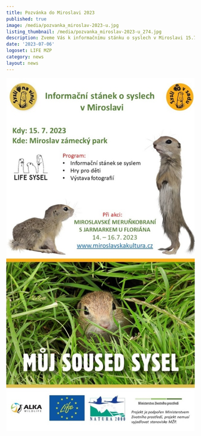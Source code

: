 ```yaml
---
title: Pozvánka do Miroslavi 2023
published: true
image: /media/pozvanka_miroslav-2023-u.jpg
listing_thumbnail: /media/pozvanka_miroslav-2023-u_274.jpg
description: Zveme Vás k informačnímu stánku o syslech v Miroslavi 15.7.2023
date: '2023-07-06'
logoset: LIFE MZP
category: news
layout: news
---
```

![](/media/pozvanka_miroslav-2023.jpg)
